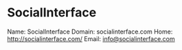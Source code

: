 
# SocialInterface

Name: SocialInterface
Domain: socialinterface.com
Home: http://socialinterface.com/
Email: info@socialinterface.com
